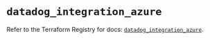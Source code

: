 # `datadog_integration_azure`

Refer to the Terraform Registry for docs: [`datadog_integration_azure`](https://registry.terraform.io/providers/datadog/datadog/3.40.0/docs/resources/integration_azure).
